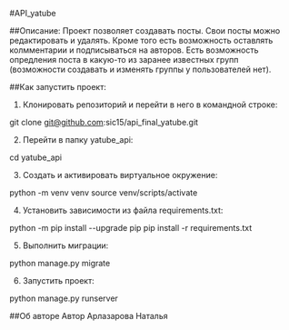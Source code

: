 #API_yatube


##Описание:
Проект позволяет создавать посты. Свои посты можно редактировать и удалять. Кроме того есть возможность оставлять колмментарии и подписываться на авторов. Есть возможность опредления поста в какую-то из заранее известных групп (возможности создавать и изменять группы у пользователей нет).

##Как запустить проект:

1. Клонировать репозиторий и перейти в него в командной строке:

git clone git@github.com:sic15/api_final_yatube.git

2. Перейти в папку yatube_api:

cd yatube_api

3. Cоздать и активировать виртуальное окружение:

python -m venv venv
source venv/scripts/activate

4. Установить зависимости из файла requirements.txt:

python -m pip install --upgrade pip
pip install -r requirements.txt

5. Выполнить миграции:

python manage.py migrate

6. Запустить проект:

python manage.py runserver

##Об авторе
Автор Арлазарова Наталья

